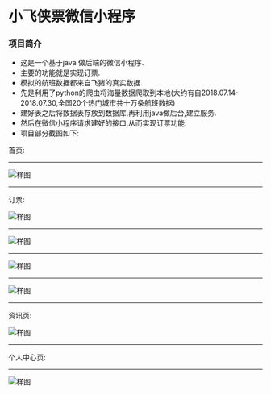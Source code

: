 # 小飞侠票微信小程序


### 项目简介

  - 这是一个基于java 做后端的微信小程序.
  - 主要的功能就是实现订票.
  - 模拟的航班数据都来自飞猪的真实数据.
  - 先是利用了python的爬虫将海量数据爬取到本地(大约有自2018.07.14-2018.07.30,全国20个热门城市共十万条航班数据)
  - 建好表之后将数据表存放到数据库,再利用java做后台,建立服务.
  - 然后在微信小程序请求建好的接口,从而实现订票功能.
  - 项目部分截图如下:          









  首页:

 -----------------------------------------------------------------------
  ![样图](https://i.loli.net/2018/10/25/5bd189d18b0dd.png "demo")


 -----------------------------------------------------------------------
  订票:

  ![样图](https://i.loli.net/2018/10/25/5bd18a520b625.png "demo")
  
 -----------------------------------------------------------------------
  ![样图](https://i.loli.net/2018/10/25/5bd18a6f4dc8b.png "demo")
  
 -----------------------------------------------------------------------
  ![样图](https://i.loli.net/2018/10/25/5bd18a8733ad3.png "demo")
  
 -----------------------------------------------------------------------
  ![样图](https://i.loli.net/2018/10/25/5bd18a9a68f12.png "demo")

 -----------------------------------------------------------------------

 资讯页:

  ![样图](https://i.loli.net/2018/10/25/5bd18aceab473.png "demo")

 -----------------------------------------------------------------------


  个人中心页:
 
 ----------------------------------------------------------------------- 

  ![样图](https://i.loli.net/2018/10/25/5bd18ae224e36.png "demo")
